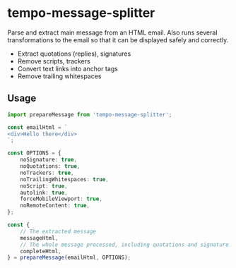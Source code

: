 # tempo-message-splitter

Parse and extract main message from an HTML email.
Also runs several transformations to the email so that it can be displayed safely and correctly.

-   Extract quotations (replies), signatures
-   Remove scripts, trackers
-   Convert text links into anchor tags
-   Remove trailing whitespaces

## Usage

```ts
import prepareMessage from 'tempo-message-splitter';

const emailHtml = `
<div>Hello there</div>
`;

const OPTIONS = {
	noSignature: true,
	noQuotations: true,
	noTrackers: true,
	noTrailingWhitespaces: true,
	noScript: true,
	autolink: true,
	forceMobileViewport: true,
	noRemoteContent: true,
};

const {
	// The extracted message
	messageHtml,
	// The whole message processed, including quotations and signature
	completeHtml,
} = prepareMessage(emailHtml, OPTIONS);
```
